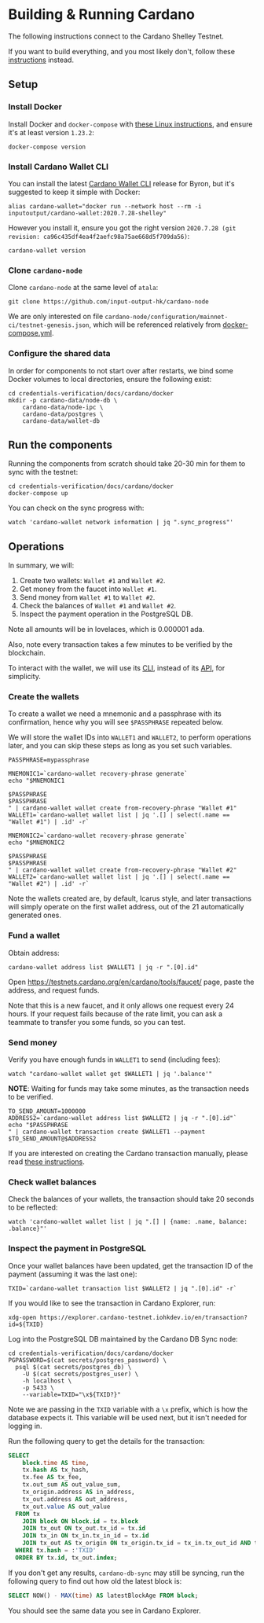 # Building & Running Cardano

The following instructions connect to the Cardano Shelley Testnet.

If you want to build everything, and you most likely don't, follow these
[instructions](build-run-cardano.md) instead.

## Setup

### Install Docker

Install Docker and `docker-compose` with
[these Linux instructions](https://stackoverflow.com/a/49839172),
and ensure it's at least version `1.23.2`:
```shell script
docker-compose version
```

### Install Cardano Wallet CLI

You can install the latest
[Cardano Wallet CLI](https://github.com/input-output-hk/cardano-wallet/releases)
release for Byron, but it's suggested to keep it simple with Docker:
```shell script
alias cardano-wallet="docker run --network host --rm -i inputoutput/cardano-wallet:2020.7.28-shelley"
```

However you install it, ensure you got the right version
`2020.7.28 (git revision: ca96c435df4ea4f2aefc98a75ae668d5f709da56)`:
```shell script
cardano-wallet version
```

### Clone `cardano-node`

Clone `cardano-node` at the same level of `atala`:
```shell script
git clone https://github.com/input-output-hk/cardano-node
```

We are only interested on file
`cardano-node/configuration/mainnet-ci/testnet-genesis.json`,
which will be referenced relatively from
[docker-compose.yml](docker/docker-compose.yml).

### Configure the shared data

In order for components to not start over after restarts, we bind some Docker
volumes to local directories, ensure the following exist:
```shell script
cd credentials-verification/docs/cardano/docker
mkdir -p cardano-data/node-db \
    cardano-data/node-ipc \
    cardano-data/postgres \
    cardano-data/wallet-db
```

## Run the components

Running the components from scratch should take 20-30 min for them to sync with
the testnet:
```shell script
cd credentials-verification/docs/cardano/docker
docker-compose up
```

You can check on the sync progress with:
```shell script
watch 'cardano-wallet network information | jq ".sync_progress"'
```

## Operations

In summary, we will:
1. Create two wallets: `Wallet #1` and `Wallet #2`.
2. Get money from the faucet into `Wallet #1`.
3. Send money from `Wallet #1` to `Wallet #2`.
4. Check the balances of `Wallet #1` and `Wallet #2`.
5. Inspect the payment operation in the PostgreSQL DB.

Note all amounts will be in lovelaces, which is 0.000001 ada.

Also, note every transaction takes a few minutes to be verified by the
blockchain.

To interact with the wallet, we will use its
[CLI](https://github.com/input-output-hk/cardano-wallet/wiki/Wallet-Command-Line-Interface-(cardano-wallet-byron)),
instead of its
[API](https://input-output-hk.github.io/cardano-wallet/api/edge/),
for simplicity.

### Create the wallets

To create a wallet we need a mnemonic and a passphrase with its confirmation,
hence why you will see `$PASSPHRASE` repeated below.

We will store the wallet IDs into `WALLET1` and `WALLET2`, to perform operations
later, and you can skip these steps as long as you set such variables.

```shell script
PASSPHRASE=mypassphrase

MNEMONIC1=`cardano-wallet recovery-phrase generate`
echo "$MNEMONIC1

$PASSPHRASE
$PASSPHRASE
" | cardano-wallet wallet create from-recovery-phrase "Wallet #1"
WALLET1=`cardano-wallet wallet list | jq '.[] | select(.name == "Wallet #1") | .id' -r`

MNEMONIC2=`cardano-wallet recovery-phrase generate`
echo "$MNEMONIC2

$PASSPHRASE
$PASSPHRASE
" | cardano-wallet wallet create from-recovery-phrase "Wallet #2"
WALLET2=`cardano-wallet wallet list | jq '.[] | select(.name == "Wallet #2") | .id' -r`
```

Note the wallets created are, by default, Icarus style, and later
transactions will simply operate on the first wallet address, out of the 21
automatically generated ones.

### Fund a wallet

Obtain address:

```shell script
cardano-wallet address list $WALLET1 | jq -r ".[0].id"
```


Open https://testnets.cardano.org/en/cardano/tools/faucet/ page, paste the address,
and request funds.

Note that this is a new faucet, and it only allows one request every 24 hours.
If your request fails because of the rate limit, you can ask a teammate to
transfer you some funds, so you can test.

### Send money

Verify you have enough funds in `WALLET1` to send (including fees):
```shell script
watch "cardano-wallet wallet get $WALLET1 | jq '.balance'"
```

**NOTE**: Waiting for funds may take some minutes, as the transaction needs to
be verified.

```shell script
TO_SEND_AMOUNT=1000000
ADDRESS2=`cardano-wallet address list $WALLET2 | jq -r ".[0].id"`
echo "$PASSPHRASE
" | cardano-wallet transaction create $WALLET1 --payment $TO_SEND_AMOUNT@$ADDRESS2
```

If you are interested on creating the Cardano transaction manually, please read
[these instructions](https://github.com/input-output-hk/cardano-transactions/wiki/How-to-submit-transaction-via-cardano-tx-CLI).

### Check wallet balances

Check the balances of your wallets, the transaction should take 20 seconds to
be reflected:
```shell script
watch 'cardano-wallet wallet list | jq ".[] | {name: .name, balance: .balance}"'
```

### Inspect the payment in PostgreSQL

Once your wallet balances have been updated, get the transaction ID of the
payment (assuming it was the last one):
```shell script
TXID=`cardano-wallet transaction list $WALLET2 | jq ".[0].id" -r`
```

If you would like to see the transaction in Cardano Explorer, run:
```shell script
xdg-open https://explorer.cardano-testnet.iohkdev.io/en/transaction?id=${TXID}
```

Log into the PostgreSQL DB maintained by the Cardano DB Sync node:
```shell script
cd credentials-verification/docs/cardano/docker
PGPASSWORD=$(cat secrets/postgres_password) \
  psql $(cat secrets/postgres_db) \
    -U $(cat secrets/postgres_user) \
    -h localhost \
    -p 5433 \
    --variable=TXID="\x${TXID?}"
```

Note we are passing in the `TXID` variable with a `\x` prefix, which is how the
database expects it. This variable will be used next, but it isn't needed for
logging in.

Run the following query to get the details for the transaction:
```sql
SELECT
    block.time AS time,
    tx.hash AS tx_hash,
    tx.fee AS tx_fee,
    tx.out_sum AS out_value_sum,
    tx_origin.address AS in_address,
    tx_out.address AS out_address,
    tx_out.value AS out_value
  FROM tx
    JOIN block ON block.id = tx.block
    JOIN tx_out ON tx_out.tx_id = tx.id
    JOIN tx_in ON tx_in.tx_in_id = tx.id
    JOIN tx_out AS tx_origin ON tx_origin.tx_id = tx_in.tx_out_id AND tx_origin.index = tx_in.tx_out_index
  WHERE tx.hash = :'TXID'
  ORDER BY tx.id, tx_out.index;
```

If you don't get any results, `cardano-db-sync` may still be syncing, run the
following query to find out how old the latest block is:
```sql
SELECT NOW() - MAX(time) AS latestBlockAge FROM block;
```

You should see the same data you see in Cardano Explorer.
